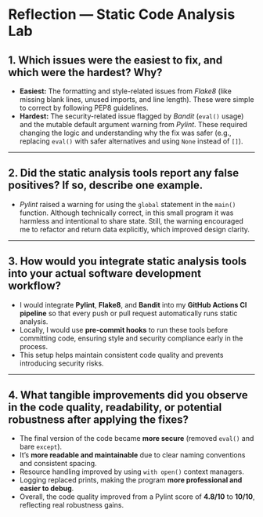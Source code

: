 # Reflection — Static Code Analysis Lab

## 1. Which issues were the easiest to fix, and which were the hardest? Why?
- **Easiest:** The formatting and style-related issues from *Flake8* (like missing blank lines, unused imports, and line length). These were simple to correct by following PEP8 guidelines.
- **Hardest:** The security-related issue flagged by *Bandit* (`eval()` usage) and the mutable default argument warning from *Pylint*. These required changing the logic and understanding why the fix was safer (e.g., replacing `eval()` with safer alternatives and using `None` instead of `[]`).

---

## 2. Did the static analysis tools report any false positives? If so, describe one example.
- *Pylint* raised a warning for using the `global` statement in the `main()` function. Although technically correct, in this small program it was harmless and intentional to share state. Still, the warning encouraged me to refactor and return data explicitly, which improved design clarity.

---

## 3. How would you integrate static analysis tools into your actual software development workflow?
- I would integrate **Pylint**, **Flake8**, and **Bandit** into my **GitHub Actions CI pipeline** so that every push or pull request automatically runs static analysis.
- Locally, I would use **pre-commit hooks** to run these tools before committing code, ensuring style and security compliance early in the process.
- This setup helps maintain consistent code quality and prevents introducing security risks.

---

## 4. What tangible improvements did you observe in the code quality, readability, or potential robustness after applying the fixes?
- The final version of the code became **more secure** (removed `eval()` and bare `except`).
- It’s **more readable and maintainable** due to clear naming conventions and consistent spacing.
- Resource handling improved by using `with open()` context managers.
- Logging replaced prints, making the program **more professional and easier to debug**.
- Overall, the code quality improved from a Pylint score of **4.8/10** to **10/10**, reflecting real robustness gains.
